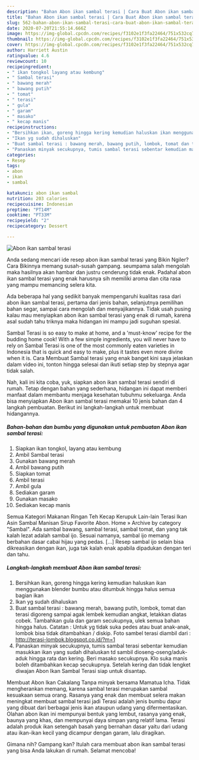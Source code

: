 ```yaml
---
description: "Bahan Abon ikan sambal terasi | Cara Buat Abon ikan sambal terasi Yang Sedap"
title: "Bahan Abon ikan sambal terasi | Cara Buat Abon ikan sambal terasi Yang Sedap"
slug: 562-bahan-abon-ikan-sambal-terasi-cara-buat-abon-ikan-sambal-terasi-yang-sedap
date: 2020-07-20T21:55:14.666Z
image: https://img-global.cpcdn.com/recipes/f3102e1f3fa22464/751x532cq70/abon-ikan-sambal-terasi-foto-resep-utama.jpg
thumbnail: https://img-global.cpcdn.com/recipes/f3102e1f3fa22464/751x532cq70/abon-ikan-sambal-terasi-foto-resep-utama.jpg
cover: https://img-global.cpcdn.com/recipes/f3102e1f3fa22464/751x532cq70/abon-ikan-sambal-terasi-foto-resep-utama.jpg
author: Harriett Austin
ratingvalue: 4.6
reviewcount: 10
recipeingredient:
- " ikan tongkol layang atau kembung"
- " Sambal terasi"
- " bawang merah"
- " bawang putih"
- " tomat"
- " terasi"
- " gula"
- " garam"
- " masako"
- " kecap manis"
recipeinstructions:
- "Bersihkan ikan, goreng hingga kering kemudian haluskan ikan menggunakan blender bumbu atau ditumbuk hingga halus semua bagian ikan"
- "Ikan yg sudah dihaluskan"
- "Buat sambal terasi : bawang merah, bawang putih, lombok, tomat dan terasi digoreng sampai agak lembek kemudian angkat, letakkan diatas cobek. Tambahkan gula dan garam secukupnya, ulek semua bahan hingga halus. Catatan : Untuk yg tidak suka pedes atau buat anak-anak, lombok bisa tidak ditambahkan / diskip. Foto sambel terasi diambil dari : http://terasi-lombok.blogspot.co.id/?m=1"
- "Panaskan minyak secukupnya, tumis sambal terasi sebentar kemudian masukkan ikan yang sudah dihaluskan td sambil dioseng-oseng/aduk-aduk hingga rata dan kering. Beri masako secukupnya. Klo suka manis boleh ditambahkan kecap secukupnya. Setelah kering dan tidak lengket diwajan Abon Ikan Sambal Terasi siap untuk disantap."
categories:
- Resep
tags:
- abon
- ikan
- sambal

katakunci: abon ikan sambal 
nutrition: 203 calories
recipecuisine: Indonesian
preptime: "PT14M"
cooktime: "PT33M"
recipeyield: "2"
recipecategory: Dessert

---
```



![Abon ikan sambal terasi](https://img-global.cpcdn.com/recipes/f3102e1f3fa22464/751x532cq70/abon-ikan-sambal-terasi-foto-resep-utama.jpg)

Anda sedang mencari ide resep abon ikan sambal terasi yang Bikin Ngiler? Cara Bikinnya memang susah-susah gampang. seumpama salah mengolah maka hasilnya akan hambar dan justru cenderung tidak enak. Padahal abon ikan sambal terasi yang enak harusnya sih memiliki aroma dan cita rasa yang mampu memancing selera kita.

Ada beberapa hal yang sedikit banyak mempengaruhi kualitas rasa dari abon ikan sambal terasi, pertama dari jenis bahan, selanjutnya pemilihan bahan segar, sampai cara mengolah dan menyajikannya. Tidak usah pusing kalau mau menyiapkan abon ikan sambal terasi yang enak di rumah, karena asal sudah tahu triknya maka hidangan ini mampu jadi suguhan spesial.

Sambal Terasi is so easy to make at home, and a &#39;must-know&#39; recipe for the budding home cook! With a few simple ingredients, you will never have to rely on Sambal Terasi is one of the most commonly eaten varieties in Indonesia that is quick and easy to make, plus it tastes even more divine when it is. Cara Membuat Sambal terasi yang enak banget kini saya jelaskan dalam video ini, tonton hingga selesai dan ikuti setiap step by stepnya agar tidak salah.


Nah, kali ini kita coba, yuk, siapkan abon ikan sambal terasi sendiri di rumah. Tetap dengan bahan yang sederhana, hidangan ini dapat memberi manfaat dalam membantu menjaga kesehatan tubuhmu sekeluarga. Anda bisa menyiapkan Abon ikan sambal terasi memakai 10 jenis bahan dan 4 langkah pembuatan. Berikut ini langkah-langkah untuk membuat hidangannya.

<!--inarticleads1-->

##### Bahan-bahan dan bumbu yang digunakan untuk pembuatan Abon ikan sambal terasi:

1. Siapkan  ikan tongkol, layang atau kembung
1. Ambil  Sambal terasi
1. Gunakan  bawang merah
1. Ambil  bawang putih
1. Siapkan  tomat
1. Ambil  terasi
1. Ambil  gula
1. Sediakan  garam
1. Gunakan  masako
1. Sediakan  kecap manis


Semua Kategori Makanan Ringan Teh Kecap Kerupuk Lain-lain Terasi Ikan Asin Sambal Manisan Sirup Favorite Abon. Home » Archive by category &#34;Sambal&#34;. Ada sambal bawang, sambal terasi, sambal tomat, dan yang tak kalah lezat adalah sambal ijo. Sesuai namanya, sambal ijo memang berbahan dasar cabai hijau yang pedas. […] Resep sambal ijo selain bisa dikreasikan dengan ikan, juga tak kalah enak apabila dipadukan dengan teri dan tahu. 

<!--inarticleads2-->

##### Langkah-langkah membuat Abon ikan sambal terasi:

1. Bersihkan ikan, goreng hingga kering kemudian haluskan ikan menggunakan blender bumbu atau ditumbuk hingga halus semua bagian ikan
1. Ikan yg sudah dihaluskan
1. Buat sambal terasi : bawang merah, bawang putih, lombok, tomat dan terasi digoreng sampai agak lembek kemudian angkat, letakkan diatas cobek. Tambahkan gula dan garam secukupnya, ulek semua bahan hingga halus. Catatan : Untuk yg tidak suka pedes atau buat anak-anak, lombok bisa tidak ditambahkan / diskip. Foto sambel terasi diambil dari : http://terasi-lombok.blogspot.co.id/?m=1
1. Panaskan minyak secukupnya, tumis sambal terasi sebentar kemudian masukkan ikan yang sudah dihaluskan td sambil dioseng-oseng/aduk-aduk hingga rata dan kering. Beri masako secukupnya. Klo suka manis boleh ditambahkan kecap secukupnya. Setelah kering dan tidak lengket diwajan Abon Ikan Sambal Terasi siap untuk disantap.


Membuat Abon Ikan Cakalang Tanpa minyak bersama Mamatua Icha. Tidak mengherankan memang, karena sambal terasi merupakan sambal kesuakaan semua orang. Rasanya yang enak dan membuat selera makan meningkat membuat sambal terasi jadi Terasi adalah jenis bumbu dapur yang dibuat dari berbagai jenis ikan ataupun udang yang difermentasikan. Olahan abon ikan ini mempunyai bentuk yang lembut, rasanya yang enak, baunya yang khas, dan mempunyai daya simpan yang relatif lama. Terasi adalah produk ikan setengah basah yang bernahan dasar yaitu dari udang atau ikan-ikan kecil yang dicampur dengan garam, lalu diragikan. 

Gimana nih? Gampang kan? Itulah cara membuat abon ikan sambal terasi yang bisa Anda lakukan di rumah. Selamat mencoba!
